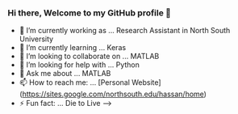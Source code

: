 ### Hi there, Welcome to my GitHub profile 👋

- 🔭 I’m currently working as ... Research Assistant in North South University
- 🌱 I’m currently learning ... Keras
- 👯 I’m looking to collaborate on ... MATLAB
- 🤔 I’m looking for help with ... Python
- 💬 Ask me about ... MATLAB
- 📫 How to reach me: ... [Personal Website] (https://sites.google.com/northsouth.edu/hassan/home)
- ⚡ Fun fact: ... Die to Live
-->
